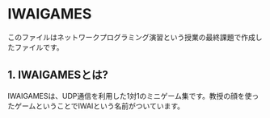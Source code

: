 # IWAIGAMES

このファイルはネットワークプログラミング演習という授業の最終課題で作成したファイルです。

## 1. IWAIGAMESとは?
IWAIGAMESは、UDP通信を利用した1対1のミニゲーム集です。教授の顔を使ったゲームということでIWAIという名前がついています。
